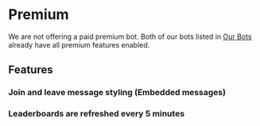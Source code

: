 # Premium

We are not offering a paid premium bot. Both of our bots listed in [Our Bots](/lt/getting-started/our-bots.md) already have all premium features enabled.

## Features

### Join and leave message styling (Embedded messages)

### Leaderboards are refreshed every 5 minutes
